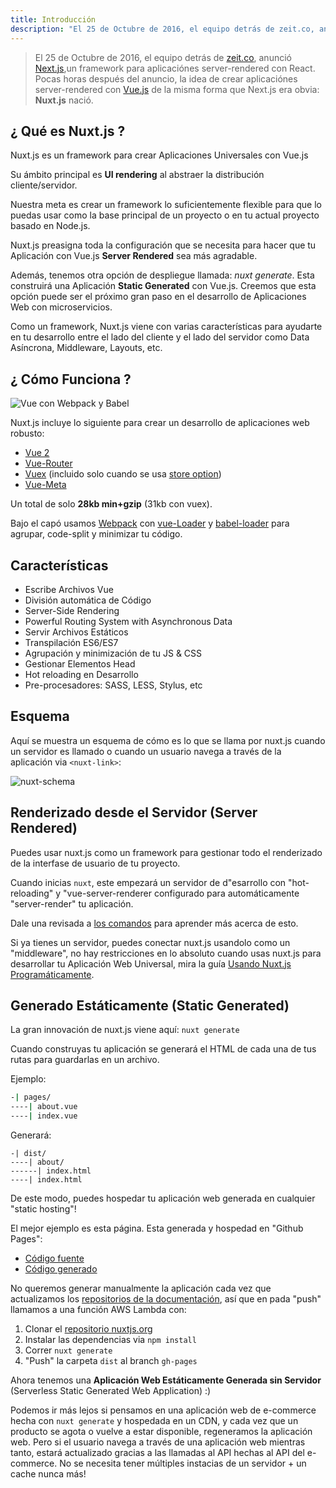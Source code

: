 ```yaml
---
title: Introducción
description: "El 25 de Octubre de 2016, el equipo detrás de zeit.co, anunció Next.js, un framework para aplicaciónes server-rendered con React. Pocas horas después del anuncio, la idea de crear aplicaciónes server-rendered con Vue.js de la misma forma que Next.js era obvia: Nuxt.js nació."
---
```


> El 25 de Octubre de 2016, el equipo detrás de [zeit.co](https://zeit.co/), anunció [Next.js](https://zeit.co/blog/next),un framework para aplicaciónes server-rendered con React. Pocas horas después del anuncio, la idea de crear aplicaciónes server-rendered con [Vue.js](https://vuejs.org) de la misma forma que Next.js era obvia: **Nuxt.js** nació.

## ¿ Qué es Nuxt.js ?

Nuxt.js es un framework para crear Aplicaciones Universales con Vue.js

Su ámbito principal es **UI rendering** al abstraer la distribución cliente/servidor. 

Nuestra meta es crear un framework lo suficientemente flexible para que lo puedas usar como la base principal de un proyecto o en tu actual proyecto basado en Node.js.

Nuxt.js preasigna toda la configuración que se necesita para hacer que tu Aplicación con Vue.js **Server Rendered** sea más agradable.

Además, tenemos otra opción de despliegue llamada: *nuxt generate*. Esta construirá una Aplicación **Static Generated** con Vue.js.
Creemos que esta opción puede ser el próximo gran paso en el desarrollo de Aplicaciones Web con microservicios.

Como un framework, Nuxt.js viene con varias características para ayudarte en tu desarrollo entre el lado del cliente y el lado del servidor como Data Asíncrona, Middleware, Layouts, etc.

## ¿ Cómo Funciona ?

![Vue con Webpack y Babel](https://i.imgur.com/avEUftE.png)

Nuxt.js incluye lo siguiente para crear un desarrollo de aplicaciones web robusto:
- [Vue 2](https://github.com/vuejs/vue)
- [Vue-Router](https://github.com/vuejs/vue-router)
- [Vuex](https://github.com/vuejs/vuex) (incluido solo cuando se usa [store option](/guide/vuex-store))
- [Vue-Meta](https://github.com/declandewet/vue-meta)

Un total de solo **28kb min+gzip** (31kb con vuex).

Bajo el capó usamos [Webpack](https://github.com/webpack/webpack) con [vue-Loader](https://github.com/vuejs/vue-loader) y [babel-loader](https://github.com/babel/babel-loader) para agrupar, code-split y minimizar tu código.

## Características

- Escribe Archivos Vue
- División automática de Código
- Server-Side Rendering
- Powerful Routing System with Asynchronous Data
- Servir Archivos Estáticos
- Transpilación ES6/ES7
- Agrupación y minimización de tu JS & CSS
- Gestionar Elementos Head
- Hot reloading en Desarrollo
- Pre-procesadores: SASS, LESS, Stylus, etc

## Esquema

Aquí se muestra un esquema de cómo es lo que se llama por nuxt.js cuando un servidor es llamado o cuando un usuario navega a través de la aplicación via `<nuxt-link>`:

![nuxt-schema](/nuxt-schema.png)

## Renderizado desde el Servidor (Server Rendered)

Puedes usar nuxt.js como un framework para gestionar todo el renderizado de la interfase de usuario de tu proyecto.

Cuando inicias `nuxt`, este empezará un servidor de d"esarrollo con "hot-reloading" y "vue-server-renderer configurado para automáticamente "server-render" tu aplicación.

Dale una revisada a [los comandos](/guide/commands) para aprender más acerca de esto.

Si ya tienes un servidor, puedes conectar nuxt.js usandolo como un "middleware", no hay restricciones en lo absoluto cuando usas nuxt.js para desarrollar tu Aplicación Web Universal, mira la guía [Usando Nuxt.js Programáticamente](/api/nuxt).

## Generado Estáticamente (Static Generated)

La gran innovación de nuxt.js viene aquí: `nuxt generate`

Cuando construyas tu aplicación se generará el HTML de cada una de tus rutas para guardarlas en un archivo.

Ejemplo:

```bash
-| pages/
----| about.vue
----| index.vue
```

Generará:
```
-| dist/
----| about/
------| index.html
----| index.html
```

De este modo, puedes hospedar tu aplicación web generada en cualquier "static hosting"!

El mejor ejemplo es esta página. Esta generada y hospedad en "Github Pages":
- [Código fuente](https://github.com/nuxt/nuxtjs.org)
- [Código generado](https://github.com/nuxt/nuxtjs.org/tree/gh-pages)

No queremos generar manualmente la aplicación cada vez que actualizamos los [repositorios de la documentación](https://github.com/nuxt/docs), así que en pada "push" llamamos a una función AWS Lambda con:
1. Clonar el [repositorio nuxtjs.org](https://github.com/nuxt/nuxtjs.org)
2. Instalar las dependencias via `npm install`
3. Correr `nuxt generate`
4. "Push" la carpeta `dist` al branch `gh-pages`

Ahora tenemos una **Aplicación Web Estáticamente Generada sin Servidor** (Serverless Static Generated Web Application) :)

Podemos ir más lejos si pensamos en una aplicación web de e-commerce hecha con `nuxt generate` y hospedada en un CDN, y cada vez que un producto se agota o vuelve a estar disponible, regeneramos la aplicación web. Pero si el usuario navega a través de una aplicación web mientras tanto, estará actualizado gracias a las llamadas al API hechas al API del e-commerce. No se necesita tener múltiples instacias de un servidor + un cache nunca más!
